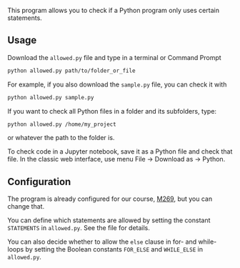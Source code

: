 This program allows you to check if a Python program only uses certain statements.

## Usage
Download the `allowed.py` file and type in a terminal or Command Prompt
```bash
python allowed.py path/to/folder_or_file
```
For example, if you also download the `sample.py` file, you can check it with
```bash
python allowed.py sample.py
```
If you want to check all Python files in a folder and its subfolders, type:
```bash
python allowed.py /home/my_project
```
or whatever the path to the folder is.

To check code in a Jupyter notebook, save it as a Python file and check that file.
In the classic web interface, use menu File -> Download as -> Python.

## Configuration
The program is already configured for our course,
[M269](https://www.open.ac.uk/courses/modules/m269), but you can change that.

You can define which statements are allowed by setting the constant `STATEMENTS`
in `allowed.py`. See the file for details.

You can also decide whether to allow the `else` clause in for- and while-loops
by setting the Boolean constants `FOR_ELSE` and `WHILE_ELSE` in `allowed.py`.
